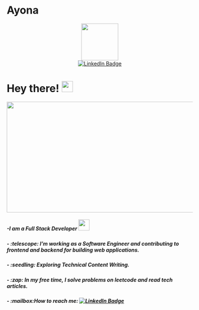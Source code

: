 # Ayona

<div id="header" align="center">
<img src="https://i.giphy.com/media/v1.Y2lkPTc5MGI3NjExcGRobzlyajExajJ4NHE5N29wenNpeGt3aWxramFuNnprdXZtcDQ1YiZlcD12MV9pbnRlcm5hbF9naWZfYnlfaWQmY3Q9cw/aIJDrOomj81MQZz2uO/giphy.gif" width="100"/>
</div>
<div id="badges" align="center">
 <a href="https://www.linkedin.com/in/ayona-das-81a8611a9/">
    <img src="https://img.shields.io/badge/LinkedIn-blue?style=for-the-badge&logo=linkedin&logoColor=white" alt="LinkedIn Badge"/>
  </a>
</div>
<h1>
  Hey there!
  <img src="https://media.giphy.com/media/hvRJCLFzcasrR4ia7z/giphy.gif" width="30px"/>
</h1>
<div align="center">
  <img src="https://media.giphy.com/media/dWesBcTLavkZuG35MI/giphy.gif" width="600" height="300"/>
</div>
<h5>-I am a Full Stack Developer <img src="https://media.giphy.com/media/WUlplcMpOCEmTGBtBW/giphy.gif" width="30"> </h5>
<h5>- :telescope: I’m working as a Software Engineer and contributing to frontend and backend for building web applications.</h5>
<h5>- :seedling: Exploring Technical Content Writing.</h5>
<h5>- :zap: In my free time, I solve problems on leetcode and read tech articles.</h5>
<h5>- :mailbox:How to reach me: <a href="https://www.linkedin.com/in/ayona-das-81a8611a9/">
    <img src="https://img.shields.io/badge/LinkedIn-blue?style=for-the-badge&logo=linkedin&logoColor=white" alt="LinkedIn Badge"/>
  </a>
  </h5>
